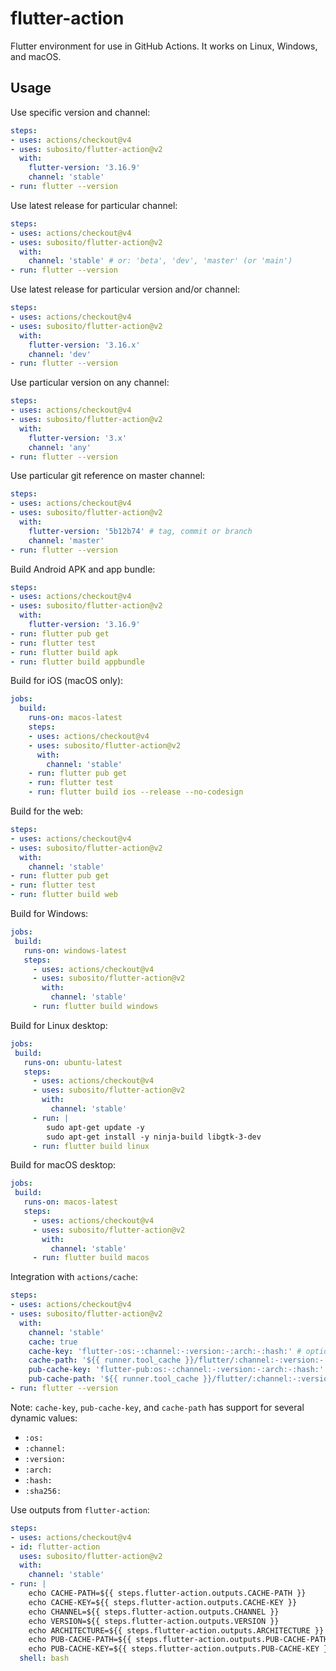 # flutter-action

Flutter environment for use in GitHub Actions. It works on Linux, Windows, and macOS.

## Usage

Use specific version and channel:

```yaml
steps:
- uses: actions/checkout@v4
- uses: subosito/flutter-action@v2
  with:
    flutter-version: '3.16.9'
    channel: 'stable'
- run: flutter --version
```

Use latest release for particular channel:

```yaml
steps:
- uses: actions/checkout@v4
- uses: subosito/flutter-action@v2
  with:
    channel: 'stable' # or: 'beta', 'dev', 'master' (or 'main')
- run: flutter --version
```

Use latest release for particular version and/or channel:

```yaml
steps:
- uses: actions/checkout@v4
- uses: subosito/flutter-action@v2
  with:
    flutter-version: '3.16.x'
    channel: 'dev'
- run: flutter --version
```

Use particular version on any channel:

```yaml
steps:
- uses: actions/checkout@v4
- uses: subosito/flutter-action@v2
  with:
    flutter-version: '3.x'
    channel: 'any'
- run: flutter --version
```

Use particular git reference on master channel:

```yaml
steps:
- uses: actions/checkout@v4
- uses: subosito/flutter-action@v2
  with:
    flutter-version: '5b12b74' # tag, commit or branch
    channel: 'master'
- run: flutter --version
```

Build Android APK and app bundle:

```yaml
steps:
- uses: actions/checkout@v4
- uses: subosito/flutter-action@v2
  with:
    flutter-version: '3.16.9'
- run: flutter pub get
- run: flutter test
- run: flutter build apk
- run: flutter build appbundle
```

Build for iOS (macOS only):

```yaml
jobs:
  build:
    runs-on: macos-latest
    steps:
    - uses: actions/checkout@v4
    - uses: subosito/flutter-action@v2
      with:
        channel: 'stable'
    - run: flutter pub get
    - run: flutter test
    - run: flutter build ios --release --no-codesign
```

Build for the web:

```yaml
steps:
- uses: actions/checkout@v4
- uses: subosito/flutter-action@v2
  with:
    channel: 'stable'
- run: flutter pub get
- run: flutter test
- run: flutter build web
```

Build for Windows:

```yaml
jobs:
 build:
   runs-on: windows-latest
   steps:
     - uses: actions/checkout@v4
     - uses: subosito/flutter-action@v2
       with:
         channel: 'stable'
     - run: flutter build windows
```

Build for Linux desktop:

```yaml
jobs:
 build:
   runs-on: ubuntu-latest
   steps:
     - uses: actions/checkout@v4
     - uses: subosito/flutter-action@v2
       with:
         channel: 'stable'
     - run: |
        sudo apt-get update -y
        sudo apt-get install -y ninja-build libgtk-3-dev
     - run: flutter build linux
```

Build for macOS desktop:

```yaml
jobs:
 build:
   runs-on: macos-latest
   steps:
     - uses: actions/checkout@v4
     - uses: subosito/flutter-action@v2
       with:
         channel: 'stable'
     - run: flutter build macos
```

Integration with `actions/cache`:

```yaml
steps:
- uses: actions/checkout@v4
- uses: subosito/flutter-action@v2
  with:
    channel: 'stable'
    cache: true
    cache-key: 'flutter-:os:-:channel:-:version:-:arch:-:hash:' # optional, change this to force refresh cache
    cache-path: '${{ runner.tool_cache }}/flutter/:channel:-:version:-:arch:' # optional, change this to specify the cache path
    pub-cache-key: 'flutter-pub:os:-:channel:-:version:-:arch:-:hash:' # optional, change this to force refresh cache of dart pub get dependencies
    pub-cache-path: '${{ runner.tool_cache }}/flutter/:channel:-:version:-:arch:' # optional, change this to specify the cache path
- run: flutter --version
```

Note: `cache-key`, `pub-cache-key`, and `cache-path` has support for several dynamic values:

- `:os:`
- `:channel:`
- `:version:`
- `:arch:`
- `:hash:`
- `:sha256:`

Use outputs from `flutter-action`:

```yaml
steps:
- uses: actions/checkout@v4
- id: flutter-action
  uses: subosito/flutter-action@v2
  with:
    channel: 'stable'
- run: |
    echo CACHE-PATH=${{ steps.flutter-action.outputs.CACHE-PATH }}
    echo CACHE-KEY=${{ steps.flutter-action.outputs.CACHE-KEY }}
    echo CHANNEL=${{ steps.flutter-action.outputs.CHANNEL }}
    echo VERSION=${{ steps.flutter-action.outputs.VERSION }}
    echo ARCHITECTURE=${{ steps.flutter-action.outputs.ARCHITECTURE }}
    echo PUB-CACHE-PATH=${{ steps.flutter-action.outputs.PUB-CACHE-PATH }}
    echo PUB-CACHE-KEY=${{ steps.flutter-action.outputs.PUB-CACHE-KEY }}
  shell: bash
```
